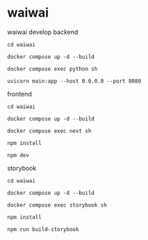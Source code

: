 # waiwai

waiwai develop
backend

```
cd waiwai

docker compose up -d --build

docker compose exec python sh

uvicorn main:app --host 0.0.0.0 --port 8080
```

frontend
```
cd waiwai

docker compose up -d --build

docker compose exec next sh

npm install

npm dev
```

storybook
```
cd waiwai

docker compose up -d --build

docker compose exec storybook sh

npm install

npm run build-storybook
```